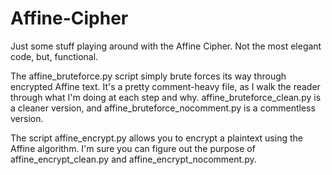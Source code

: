 # Affine-Cipher
Just some stuff playing around with the Affine Cipher. Not the most elegant code, but, functional.

The affine_bruteforce.py script simply brute forces its way through encrypted Affine text. It's a pretty comment-heavy file, as I walk the reader through what I'm doing at each step and why. affine_bruteforce_clean.py is a cleaner version, and affine_bruteforce_nocomment.py is a commentless version. 

The script affine_encrypt.py allows you to encrypt a plaintext using the Affine algorithm. I'm sure you can figure out the purpose of affine_encrypt_clean.py and affine_encrypt_nocomment.py.
